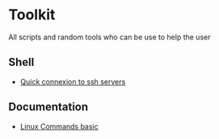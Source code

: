 # Toolkit
All scripts and random tools who can be use to help the user

## Shell

* [Quick connexion to ssh servers](./SSH_Connection)

## Documentation

* [Linux Commands basic](_Documentation/cheatsheet_linux.md)